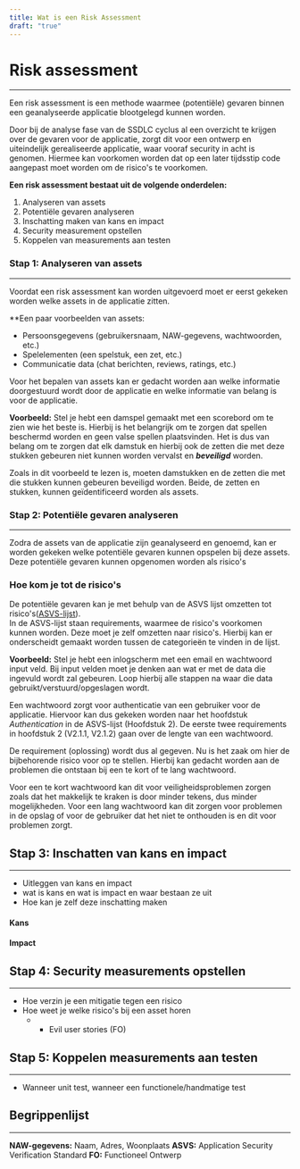 ```yaml
---
title: Wat is een Risk Assessment
draft: "true"
---
```

# Risk assessment
---
Een risk assessment is een methode waarmee (potentiële) gevaren binnen een geanalyseerde applicatie blootgelegd kunnen worden. 

Door bij de analyse fase van de SSDLC cyclus al een overzicht te krijgen over de gevaren voor de applicatie, zorgt dit voor een ontwerp en uiteindelijk gerealiseerde applicatie, waar vooraf security in acht is genomen. Hiermee kan voorkomen worden dat op een later tijdsstip code aangepast moet worden om de risico's te voorkomen.

**Een risk assessment bestaat uit de volgende onderdelen:**
1. Analyseren van assets
2. Potentiële gevaren analyseren
3. Inschatting maken van kans en impact
4. Security measurement opstellen
5. Koppelen van measurements aan testen

### Stap 1: Analyseren van assets
---
Voordat een risk assessment kan worden uitgevoerd moet er eerst gekeken worden welke assets in de applicatie zitten. 

**Een paar voorbeelden van assets:
- Persoonsgegevens (gebruikersnaam, NAW-gegevens, wachtwoorden, etc.)
- Spelelementen (een spelstuk, een zet, etc.)
- Communicatie data (chat berichten, reviews, ratings, etc.)

Voor het bepalen van assets kan er gedacht worden aan welke informatie doorgestuurd wordt door de applicatie en welke informatie van belang is voor de applicatie. 


**Voorbeeld:**
Stel je hebt een damspel gemaakt met een scorebord om te zien wie het beste is. Hierbij is het belangrijk om te zorgen dat spellen beschermd worden en geen valse spellen plaatsvinden. Het is dus van belang om te zorgen dat elk damstuk en hierbij ook de zetten die met deze stukken gebeuren niet kunnen worden vervalst en ***beveiligd*** worden. 

Zoals in dit voorbeeld te lezen is, moeten damstukken en de zetten die met die stukken kunnen gebeuren beveiligd worden. Beide, de zetten en stukken, kunnen geïdentificeerd worden als assets.


### Stap 2: Potentiële gevaren analyseren
---
Zodra de assets van de applicatie zijn geanalyseerd en genoemd, kan er worden gekeken welke potentiële gevaren kunnen opspelen bij deze assets. Deze potentiële gevaren kunnen opgenomen worden als risico's 

### Hoe kom je tot de risico's 
De potentiële gevaren kan je met behulp van de ASVS lijst omzetten tot risico's([ASVS-lijst](https://asvs-for-dummies.pages.dev/)).  
In de ASVS-lijst staan requirements, waarmee de risico's voorkomen kunnen worden. Deze moet je zelf omzetten naar risico's.
Hierbij kan er onderscheidt gemaakt worden tussen de categorieën te vinden in de lijst. 

**Voorbeeld:** 
Stel je hebt een inlogscherm met een email en wachtwoord input veld. Bij input velden moet je denken aan wat er met de data die ingevuld wordt zal gebeuren. Loop hierbij alle stappen na waar die data gebruikt/verstuurd/opgeslagen wordt. 

Een wachtwoord zorgt voor authenticatie van een gebruiker voor de applicatie. Hiervoor kan dus gekeken worden naar het hoofdstuk *Authentication* in de ASVS-lijst (Hoofdstuk 2). 
De eerste twee requirements in hoofdstuk 2 (V2.1.1, V2.1.2) gaan over de lengte van een wachtwoord. 

De requirement (oplossing) wordt dus al gegeven. Nu is het zaak om hier de bijbehorende risico voor op te stellen. Hierbij kan gedacht worden aan de problemen die ontstaan bij een te kort of te lang wachtwoord. 

Voor een te kort wachtwoord kan dit voor veiligheidsproblemen zorgen zoals dat het makkelijk te kraken is door minder tekens, dus minder mogelijkheden. Voor een lang wachtwoord kan dit zorgen voor problemen in de opslag of voor de gebruiker dat het niet te onthouden is en dit voor problemen zorgt. 


## Stap 3: Inschatten van kans en impact
---
- Uitleggen van kans en impact
- wat is kans en wat is impact en waar bestaan ze uit
- Hoe kan je zelf deze inschatting maken
#### Kans

#### Impact


## Stap 4: Security measurements opstellen
---
- Hoe verzin je een mitigatie tegen een risico
- Hoe weet je welke risico's bij een asset horen
	- - Evil user stories (FO)

## Stap 5: Koppelen measurements aan testen
---
- Wanneer unit test, wanneer een functionele/handmatige test



## Begrippenlijst
---
**NAW-gegevens:** Naam, Adres, Woonplaats
**ASVS:** Application Security Verification Standard
**FO:** Functioneel Ontwerp
